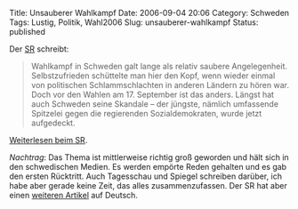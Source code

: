 Title: Unsauberer Wahlkampf
Date: 2006-09-04 20:06
Category: Schweden
Tags: Lustig, Politik, Wahl2006
Slug: unsauberer-wahlkampf
Status: published

Der [SR](http://www.sr.se/) schreibt:

> Wahlkampf in Schweden galt lange als relativ saubere Angelegenheit.
> Selbstzufrieden schüttelte man hier den Kopf, wenn wieder einmal von
> politischen Schlammschlachten in anderen Ländern zu hören war. Doch
> vor den Wahlen am 17. September ist das anders. Längst hat auch
> Schweden seine Skandale – der jüngste, nämlich umfassende Spitzelei
> gegen die regierenden Sozialdemokraten, wurde jetzt aufgedeckt.

[Weiterlesen beim
SR](http://www.sr.se/cgi-bin/International/nyhetssidor/artikel.asp?ProgramID=2108&Nyheter=&format=1&artikel=930874).

*Nachtrag*: Das Thema ist mittlerweise richtig groß geworden und hält
sich in den schwedischen Medien. Es werden empörte Reden gehalten und es
gab den ersten Rücktritt. Auch Tagesschau und Spiegel schreiben darüber,
ich habe aber gerade keine Zeit, das alles zusammenzufassen. Der SR hat
aber einen [weiteren
Artikel](http://www.sr.se/cgi-bin/International/nyhetssidor/artikel.asp?ProgramID=2108&Nyheter=&format=1&artikel=933164)
auf Deutsch.

